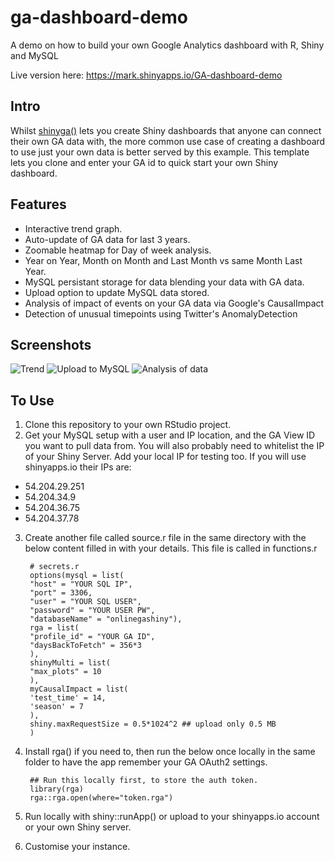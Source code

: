 # ga-dashboard-demo
A demo on how to build your own Google Analytics dashboard with R, Shiny and MySQL

Live version here: https://mark.shinyapps.io/GA-dashboard-demo

## Intro

Whilst [shinyga()](https://github.com/MarkEdmondson1234/shinyga) lets you create Shiny dashboards that anyone can connect their own GA data with, the more common use case of creating a dashboard to use just your own data is better served by this example.  This template lets you clone and enter your GA id to quick start your own Shiny dashboard.

## Features

* Interactive trend graph.
* Auto-update of GA data for last 3 years.
* Zoomable heatmap for Day of week analysis.
* Year on Year, Month on Month and Last Month vs same Month Last Year.
* MySQL persistant storage for data blending your data with GA data.
* Upload option to update MySQL data stored.
* Analysis of impact of events on your GA data via Google's CausalImpact
* Detection of unusual timepoints using Twitter's AnomalyDetection

## Screenshots

![Trend](https://github.com/MarkEdmondson1234/ga-dashboard-demo/blob/master/ga-dashboard-demo1.png "Trend and heatmap")
![Upload to MySQL](https://github.com/MarkEdmondson1234/ga-dashboard-demo/blob/master/ga-dashboard-demo2.png "Upload to MySQL")
![Analysis of data](https://github.com/MarkEdmondson1234/ga-dashboard-demo/blob/master/ga-dashboard-demo3.png "Data Analysis")


## To Use

1. Clone this repository to your own RStudio project.
2. Get your MySQL setup with a user and IP location, and the GA View ID you want to pull data from. You will also probably need to whitelist the IP of your Shiny Server. Add your local IP for testing too. If you will use shinyapps.io their IPs are:
 - 54.204.29.251
 - 54.204.34.9
 - 54.204.36.75
 - 54.204.37.78
3. Create another file called source.r file in the same directory with the below content filled in with your details.  This file is called in functions.r

        # secrets.r
        options(mysql = list(
        "host" = "YOUR SQL IP",
        "port" = 3306,
        "user" = "YOUR SQL USER",
        "password" = "YOUR USER PW",
        "databaseName" = "onlinegashiny"),
        rga = list(
        "profile_id" = "YOUR GA ID",
        "daysBackToFetch" = 356*3
        ),
        shinyMulti = list(
        "max_plots" = 10
        ),
        myCausalImpact = list(
        'test_time' = 14,
        'season' = 7
        ),
        shiny.maxRequestSize = 0.5*1024^2 ## upload only 0.5 MB
        )
4. Install rga() if you need to, then run the below once locally in the same folder to have the app remember your GA OAuth2 settings.
    
        ## Run this locally first, to store the auth token.
        library(rga)
        rga::rga.open(where="token.rga")

5. Run locally with shiny::runApp() or upload to your shinyapps.io account or your own Shiny server. 
6. Customise your instance.
